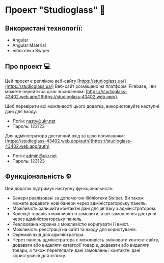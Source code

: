 
# Проект "Studioglass" 👩

## Використані технології:

- Angular
- Angular Material
- Бібліотека Swiper

## Про проект 💻

Цей проект є реплікою веб-сайту [https://studioglass.ua/](https://studioglass.ua/) Веб-сайт розміщено на платформі Firebase, і ви можете перейти за цією посиланням: [https://studioglass-43402.web.app/](https://studioglass-43402.web.app/).

Щоб перевірити всі можливості цього додатка, використовуйте наступні дані для входу:
- Логін: nasty@ukr.net
- Пароль: 123123

Для адміністратора доступний вхід за цією посиланням: [https://studioglass-43402.web.app/auth](https://studioglass-43402.web.app/auth)
- Логін: admin@ukr.net
- Пароль: 123123

## Функціональність ⚙️

Цей додаток підтримує наступну функціональність:

- Банери реалізовані за допомогою бібліотеки Swiper. Ви також можете додавати нові банери через адміністраторську панель.
- Можливість залишити контактні дані для зв'язку з адміністратором.
- Колекції товарів з можливістю замовити, а всі замовлення доступні через адміністраторську панель.
- Реалізована корзина з можливістю коригувати її вміст.
- Можливість реєстрації на сайті та входу для користувачів.
- Окремий вхід для адміністратора.
- Через панель адміністратора є можливість змінювати контент сайту, додавати або видаляти категорії товарів, додавати або видаляти товари, а також переглядати дані замовлень і контактні дані користувачів для зв'язку.


